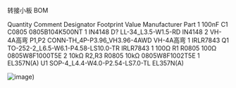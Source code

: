 转接小板 BOM

Quantity	Comment	Designator	Footprint	Value	Manufacturer Part
1	100nF	C1	C0805		0805B104K500NT
1	IN4148	D?	LL-34_L3.5-W1.5-RD		IN4148
2	VH-4A高弯	P1,P2	CONN-TH_4P-P3.96_VH3.96-4AWD		VH-4A高弯
1	IRLR7843	Q1	TO-252-2_L6.5-W6.1-P4.58-LS10.0-TR		IRLR7843
1	100Ω	R1	R0805	100Ω	0805W8F1000T5E
2	10kΩ	R2,R3	R0805	10kΩ	0805W8F1002T5E
1	EL357N(A)	U1	SOP-4_L4.4-W4.0-P2.54-LS7.0-TL		EL357N(A)

![image](https://github.com/windflyfree/trinus/blob/main/pcb/Hot%20bed%20switching%20plate%20wiring%20diagram%20with%20optical%20coupler.png))

